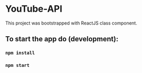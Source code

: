 # YouTube-API

This project was bootstrapped with ReactJS class component.

## To start the app do (development):
### `npm install`
### `npm start`

